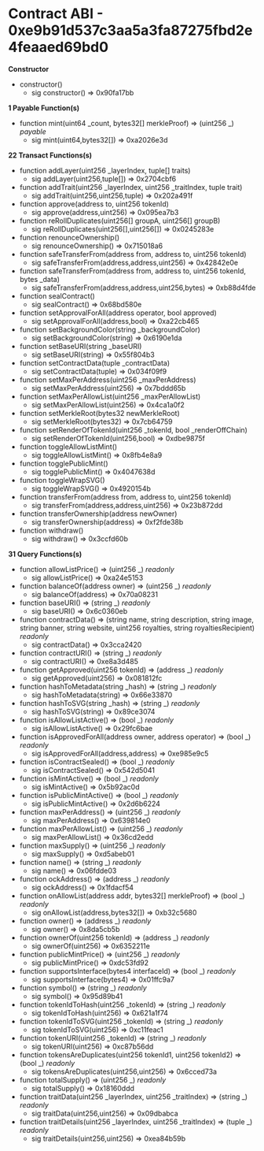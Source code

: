 # Contract ABI - 0xe9b91d537c3aa5a3fa87275fbd2e4feaaed69bd0


**Constructor**

- constructor()
  - sig constructor()  =>  0x90fa17bb

**1 Payable Function(s)**

- function mint(uint64 _count, bytes32[] merkleProof) ⇒ (uint256 _) _payable_
  - sig mint(uint64,bytes32[])  =>  0xa2026e3d

**22 Transact Functions(s)**

- function addLayer(uint256 _layerIndex, tuple[] traits)
  - sig addLayer(uint256,tuple[])  =>  0x2704cbf6
- function addTrait(uint256 _layerIndex, uint256 _traitIndex, tuple trait)
  - sig addTrait(uint256,uint256,tuple)  =>  0x202a491f
- function approve(address to, uint256 tokenId)
  - sig approve(address,uint256)  =>  0x095ea7b3
- function reRollDuplicates(uint256[] groupA, uint256[] groupB)
  - sig reRollDuplicates(uint256[],uint256[])  =>  0x0245283e
- function renounceOwnership()
  - sig renounceOwnership()  =>  0x715018a6
- function safeTransferFrom(address from, address to, uint256 tokenId)
  - sig safeTransferFrom(address,address,uint256)  =>  0x42842e0e
- function safeTransferFrom(address from, address to, uint256 tokenId, bytes _data)
  - sig safeTransferFrom(address,address,uint256,bytes)  =>  0xb88d4fde
- function sealContract()
  - sig sealContract()  =>  0x68bd580e
- function setApprovalForAll(address operator, bool approved)
  - sig setApprovalForAll(address,bool)  =>  0xa22cb465
- function setBackgroundColor(string _backgroundColor)
  - sig setBackgroundColor(string)  =>  0x6190e1da
- function setBaseURI(string _baseURI)
  - sig setBaseURI(string)  =>  0x55f804b3
- function setContractData(tuple _contractData)
  - sig setContractData(tuple)  =>  0x034f09f9
- function setMaxPerAddress(uint256 _maxPerAddress)
  - sig setMaxPerAddress(uint256)  =>  0x7bddd65b
- function setMaxPerAllowList(uint256 _maxPerAllowList)
  - sig setMaxPerAllowList(uint256)  =>  0x4ca1a0f2
- function setMerkleRoot(bytes32 newMerkleRoot)
  - sig setMerkleRoot(bytes32)  =>  0x7cb64759
- function setRenderOfTokenId(uint256 _tokenId, bool _renderOffChain)
  - sig setRenderOfTokenId(uint256,bool)  =>  0xdbe9875f
- function toggleAllowListMint()
  - sig toggleAllowListMint()  =>  0x8fb4e8a9
- function togglePublicMint()
  - sig togglePublicMint()  =>  0x4047638d
- function toggleWrapSVG()
  - sig toggleWrapSVG()  =>  0x4920154b
- function transferFrom(address from, address to, uint256 tokenId)
  - sig transferFrom(address,address,uint256)  =>  0x23b872dd
- function transferOwnership(address newOwner)
  - sig transferOwnership(address)  =>  0xf2fde38b
- function withdraw()
  - sig withdraw()  =>  0x3ccfd60b

**31 Query Functions(s)**

- function allowListPrice() ⇒ (uint256 _) _readonly_
  - sig allowListPrice()  =>  0xa24e5153
- function balanceOf(address owner) ⇒ (uint256 _) _readonly_
  - sig balanceOf(address)  =>  0x70a08231
- function baseURI() ⇒ (string _) _readonly_
  - sig baseURI()  =>  0x6c0360eb
- function contractData() ⇒ (string name, string description, string image, string banner, string website, uint256 royalties, string royaltiesRecipient) _readonly_
  - sig contractData()  =>  0x3cca2420
- function contractURI() ⇒ (string _) _readonly_
  - sig contractURI()  =>  0xe8a3d485
- function getApproved(uint256 tokenId) ⇒ (address _) _readonly_
  - sig getApproved(uint256)  =>  0x081812fc
- function hashToMetadata(string _hash) ⇒ (string _) _readonly_
  - sig hashToMetadata(string)  =>  0x66e33870
- function hashToSVG(string _hash) ⇒ (string _) _readonly_
  - sig hashToSVG(string)  =>  0x89ce3074
- function isAllowListActive() ⇒ (bool _) _readonly_
  - sig isAllowListActive()  =>  0x29fc6bae
- function isApprovedForAll(address owner, address operator) ⇒ (bool _) _readonly_
  - sig isApprovedForAll(address,address)  =>  0xe985e9c5
- function isContractSealed() ⇒ (bool _) _readonly_
  - sig isContractSealed()  =>  0x542d5041
- function isMintActive() ⇒ (bool _) _readonly_
  - sig isMintActive()  =>  0x5b92ac0d
- function isPublicMintActive() ⇒ (bool _) _readonly_
  - sig isPublicMintActive()  =>  0x2d6b6224
- function maxPerAddress() ⇒ (uint256 _) _readonly_
  - sig maxPerAddress()  =>  0x639814e0
- function maxPerAllowList() ⇒ (uint256 _) _readonly_
  - sig maxPerAllowList()  =>  0x36cd2edd
- function maxSupply() ⇒ (uint256 _) _readonly_
  - sig maxSupply()  =>  0xd5abeb01
- function name() ⇒ (string _) _readonly_
  - sig name()  =>  0x06fdde03
- function ockAddress() ⇒ (address _) _readonly_
  - sig ockAddress()  =>  0x1fdacf54
- function onAllowList(address addr, bytes32[] merkleProof) ⇒ (bool _) _readonly_
  - sig onAllowList(address,bytes32[])  =>  0xb32c5680
- function owner() ⇒ (address _) _readonly_
  - sig owner()  =>  0x8da5cb5b
- function ownerOf(uint256 tokenId) ⇒ (address _) _readonly_
  - sig ownerOf(uint256)  =>  0x6352211e
- function publicMintPrice() ⇒ (uint256 _) _readonly_
  - sig publicMintPrice()  =>  0xdc53fd92
- function supportsInterface(bytes4 interfaceId) ⇒ (bool _) _readonly_
  - sig supportsInterface(bytes4)  =>  0x01ffc9a7
- function symbol() ⇒ (string _) _readonly_
  - sig symbol()  =>  0x95d89b41
- function tokenIdToHash(uint256 _tokenId) ⇒ (string _) _readonly_
  - sig tokenIdToHash(uint256)  =>  0x621a1f74
- function tokenIdToSVG(uint256 _tokenId) ⇒ (string _) _readonly_
  - sig tokenIdToSVG(uint256)  =>  0xc11feac1
- function tokenURI(uint256 _tokenId) ⇒ (string _) _readonly_
  - sig tokenURI(uint256)  =>  0xc87b56dd
- function tokensAreDuplicates(uint256 tokenId1, uint256 tokenId2) ⇒ (bool _) _readonly_
  - sig tokensAreDuplicates(uint256,uint256)  =>  0x6cced73a
- function totalSupply() ⇒ (uint256 _) _readonly_
  - sig totalSupply()  =>  0x18160ddd
- function traitData(uint256 _layerIndex, uint256 _traitIndex) ⇒ (string _) _readonly_
  - sig traitData(uint256,uint256)  =>  0x09dbabca
- function traitDetails(uint256 _layerIndex, uint256 _traitIndex) ⇒ (tuple _) _readonly_
  - sig traitDetails(uint256,uint256)  =>  0xea84b59b
